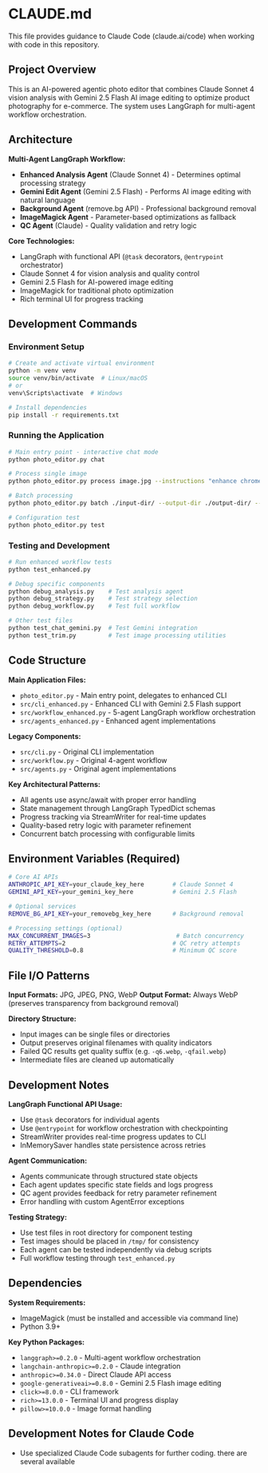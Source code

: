 # CLAUDE.md

This file provides guidance to Claude Code (claude.ai/code) when working with code in this repository.

## Project Overview

This is an AI-powered agentic photo editor that combines Claude Sonnet 4 vision analysis with Gemini 2.5 Flash AI image editing to optimize product photography for e-commerce. The system uses LangGraph for multi-agent workflow orchestration.

## Architecture

**Multi-Agent LangGraph Workflow:**
- **Enhanced Analysis Agent** (Claude Sonnet 4) - Determines optimal processing strategy
- **Gemini Edit Agent** (Gemini 2.5 Flash) - Performs AI image editing with natural language
- **Background Agent** (remove.bg API) - Professional background removal  
- **ImageMagick Agent** - Parameter-based optimizations as fallback
- **QC Agent** (Claude) - Quality validation and retry logic

**Core Technologies:**
- LangGraph with functional API (`@task` decorators, `@entrypoint` orchestrator)
- Claude Sonnet 4 for vision analysis and quality control
- Gemini 2.5 Flash for AI-powered image editing
- ImageMagick for traditional photo optimization
- Rich terminal UI for progress tracking

## Development Commands

### Environment Setup
```bash
# Create and activate virtual environment
python -m venv venv
source venv/bin/activate  # Linux/macOS
# or
venv\Scripts\activate  # Windows

# Install dependencies
pip install -r requirements.txt
```

### Running the Application
```bash
# Main entry point - interactive chat mode
python photo_editor.py chat

# Process single image
python photo_editor.py process image.jpg --instructions "enhance chrome and make more vibrant"

# Batch processing
python photo_editor.py batch ./input-dir/ --output-dir ./output-dir/ --max-concurrent 3

# Configuration test
python photo_editor.py test
```

### Testing and Development
```bash
# Run enhanced workflow tests
python test_enhanced.py

# Debug specific components
python debug_analysis.py    # Test analysis agent
python debug_strategy.py    # Test strategy selection
python debug_workflow.py    # Test full workflow

# Other test files
python test_chat_gemini.py  # Test Gemini integration
python test_trim.py         # Test image processing utilities
```

## Code Structure

**Main Application Files:**
- `photo_editor.py` - Main entry point, delegates to enhanced CLI
- `src/cli_enhanced.py` - Enhanced CLI with Gemini 2.5 Flash support
- `src/workflow_enhanced.py` - 5-agent LangGraph workflow orchestration
- `src/agents_enhanced.py` - Enhanced agent implementations

**Legacy Components:**
- `src/cli.py` - Original CLI implementation
- `src/workflow.py` - Original 4-agent workflow
- `src/agents.py` - Original agent implementations

**Key Architectural Patterns:**
- All agents use async/await with proper error handling
- State management through LangGraph TypedDict schemas
- Progress tracking via StreamWriter for real-time updates
- Quality-based retry logic with parameter refinement
- Concurrent batch processing with configurable limits

## Environment Variables (Required)

```bash
# Core AI APIs
ANTHROPIC_API_KEY=your_claude_key_here        # Claude Sonnet 4
GEMINI_API_KEY=your_gemini_key_here           # Gemini 2.5 Flash

# Optional services
REMOVE_BG_API_KEY=your_removebg_key_here      # Background removal

# Processing settings (optional)
MAX_CONCURRENT_IMAGES=3                        # Batch concurrency
RETRY_ATTEMPTS=2                              # QC retry attempts
QUALITY_THRESHOLD=0.8                         # Minimum QC score
```

## File I/O Patterns

**Input Formats:** JPG, JPEG, PNG, WebP
**Output Format:** Always WebP (preserves transparency from background removal)

**Directory Structure:**
- Input images can be single files or directories
- Output preserves original filenames with quality indicators
- Failed QC results get quality suffix (e.g. `-q6.webp`, `-qfail.webp`)
- Intermediate files are cleaned up automatically

## Development Notes

**LangGraph Functional API Usage:**
- Use `@task` decorators for individual agents
- Use `@entrypoint` for workflow orchestration with checkpointing
- StreamWriter provides real-time progress updates to CLI
- InMemorySaver handles state persistence across retries

**Agent Communication:**
- Agents communicate through structured state objects
- Each agent updates specific state fields and logs progress
- QC agent provides feedback for retry parameter refinement
- Error handling with custom AgentError exceptions

**Testing Strategy:**
- Use test files in root directory for component testing
- Test images should be placed in `/tmp/` for consistency
- Each agent can be tested independently via debug scripts
- Full workflow testing through `test_enhanced.py`

## Dependencies

**System Requirements:**
- ImageMagick (must be installed and accessible via command line)
- Python 3.9+

**Key Python Packages:**
- `langgraph>=0.2.0` - Multi-agent workflow orchestration
- `langchain-anthropic>=0.2.0` - Claude integration
- `anthropic>=0.34.0` - Direct Claude API access
- `google-generativeai>=0.8.0` - Gemini 2.5 Flash image editing
- `click>=8.0.0` - CLI framework
- `rich>=13.0.0` - Terminal UI and progress display
- `pillow>=10.0.0` - Image format handling

## Development Notes for Claude Code
- Use specialized Claude Code subagents for further coding. there are several available 
